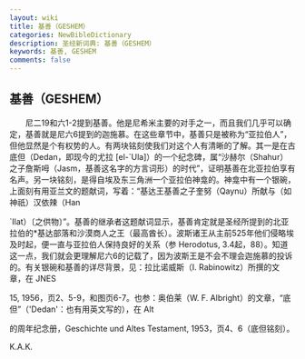 ```yaml
---
layout: wiki
title: 基善（GESHEM）
categories: NewBibleDictionary
description: 圣经新词典: 基善（GESHEM）
keywords: 基善, GESHEM
comments: false
---
```


## 基善（GESHEM）

　　尼二19和六1-2提到基善。他是尼希米主要的对手之一，而且我们几乎可以确定，基善就是尼六6提到的迦施慕。在这些章节中，基善只是被称为“亚拉伯人”，但他显然是个有权势的人。有两块铭刻使我们对这个人有清晰的了解。其一是在古底但（Dedan，即现今的尤拉 [el-`Ula]）的一个纪念碑，属“沙赫尔（Shahur）之子詹斯呣（Jasm，基善这名字的方言词形）的时代”，证明基善在北亚拉伯享有名声。另一块铭刻，是得自埃及东三角洲一个亚拉伯神龛的。神龛中有一个银碗，上面刻有用亚兰文的题献词，写着：“基达王基善之子奎努（Qaynu）所献与（如神祇）汉依辣（Han

`Ilat）〔之供物〕”。基善的继承者这题献词显示，基善肯定就是圣经所提到的北亚拉伯的*基达部落和沙漠商人之王（最高酋长）。波斯诸王从主前525年他们侵略埃及时起，便一直与亚拉伯人保持良好的关系（参 Herodotus, 3.4起，88）。知道这一点，我们就会更理解尼六6的记载了，因为波斯王是不会不理会迦施慕的投诉的。有关银碗和基善的详尽背景，见：拉比诺威斯（I. Rabinowitz）所撰的文章，在 JNES

15, 1956，页2、5-9，和图页6-7。也参：奥伯莱（W. F. Albright）的文章，“底但”（'Dedan'：也有用英文写的），在 Alt

的周年纪念册，Geschichte und Altes Testament, 1953，页4、6（底但铭刻）。

K.A.K.








